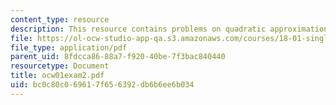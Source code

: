 ```yaml
---
content_type: resource
description: This resource contains problems on quadratic approximation.
file: https://ol-ocw-studio-app-qa.s3.amazonaws.com/courses/18-01-single-variable-calculus-fall-2005/bc0c80c069617f656392db6b6ee6b034_ocw01exam2.pdf
file_type: application/pdf
parent_uid: 8fdcca86-88a7-f920-40be-7f3bac840440
resourcetype: Document
title: ocw01exam2.pdf
uid: bc0c80c0-6961-7f65-6392-db6b6ee6b034
---
```

